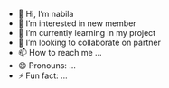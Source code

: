- 👋 Hi, I’m nabila
- 👀 I’m interested in new member
- 🌱 I’m currently learning in my project
- 💞️ I’m looking to collaborate on partner
- 📫 How to reach me ...
- 😄 Pronouns: ...
- ⚡ Fun fact: ...

<!---
Devinabila22/Devinabila22 is a ✨ special ✨ repository because its `README.md` (this file) appears on your GitHub profile.
You can click the Preview link to take a look at your changes.
--->
